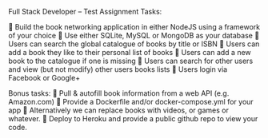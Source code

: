 Full Stack Developer – Test Assignment Tasks: 

 Build the book networking application in either NodeJS using a framework of your choice 
 Use either SQLite, MySQL or MongoDB as your database 
 Users can search the global catalogue of books by title or ISBN 
 Users can add a book they like to their personal list of books 
 Users can add a new book to the catalogue if one is missing 
 Users can search for other users and view (but not modify) other users books lists 
 Users login via Facebook or Google+ 

Bonus tasks: 
 Pull & autofill book information from a web API (e.g. Amazon.com) 
 Provide a Dockerfile and/or docker-compose.yml for your app 
 Alternatively we can replace books with videos, or games or whatever. 
 Deploy to Heroku and provide a public github repo to view your code.